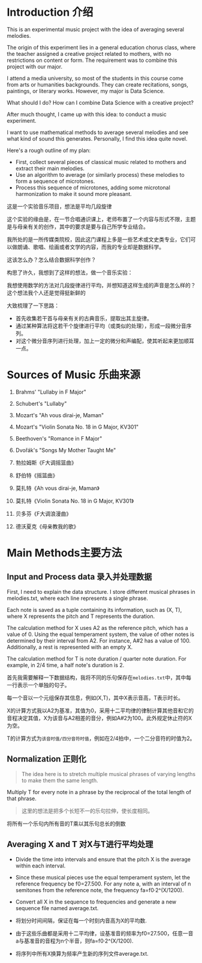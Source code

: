 # Introduction 介绍

This is an experimental music project with the idea of averaging several melodies.

The origin of this experiment lies in a general education chorus class, where the teacher assigned a creative project related to mothers, with no restrictions on content or form. The requirement was to combine this project with our major.

I attend a media university, so most of the students in this course come from arts or humanities backgrounds. They can create recitations, songs, paintings, or literary works. However, my major is Data Science.

What should I do? How can I combine Data Science with a creative project?

After much thought, I came up with this idea: to conduct a music experiment.

I want to use mathematical methods to average several melodies and see what kind of sound this generates. Personally, I find this idea quite novel.

Here's a rough outline of my plan:

- First, collect several pieces of classical music related to mothers and extract their main melodies.
- Use an algorithm to average (or similarly process) these melodies to form a sequence of microtones.
- Process this sequence of microtones, adding some microtonal harmonization to make it sound more pleasant.

这是一个实验音乐项目，想法是平均几段旋律

这个实验的缘由是，在一节合唱通识课上，老师布置了一个内容与形式不限，主题是与母亲有关的创作，其中的要求是要与自己所学专业结合。

我所处的是一所传媒类院校，因此这门课程上多是一些艺术或文史类专业，它们可以做朗诵、歌唱、绘画或者文学的内容，而我的专业却是数据科学。

这该怎么办？怎么结合数据科学创作？

构思了许久，我想到了这样的想法，做一个音乐实验：

我想使用数学的方法对几段旋律进行平均，并想知道这样生成的声音是怎么样的？这个想法我个人还是觉得挺新鲜的

大致梳理了一下思路：

- 首先收集若干首与母亲有关的古典音乐，提取出其主旋律。
- 通过某种算法将这若干个旋律进行平均（或类似的处理），形成一段微分音序列。
- 对这个微分音序列进行处理，加上一定的微分和声编配，使其听起来更加顺耳一点。

# Sources of Music 乐曲来源

1. Brahms' "Lullaby in F Major"

2. Schubert's "Lullaby"

3. Mozart's "Ah vous dirai-je, Maman"

4. Mozart's "Violin Sonata No. 18 in G Major, KV301"

5. Beethoven's "Romance in F Major"

6. Dvořák's "Songs My Mother Taught Me"

1. 勃拉姆斯《F大调摇篮曲》

2. 舒伯特《摇篮曲》

3. 莫扎特《Ah vous dirai-je, Maman》

4. 莫扎特《Violin Sonata No. 18 in G Major, KV301》

5. 贝多芬《F大调浪漫曲》

6. 德沃夏克《母亲教我的歌》

# Main Methods主要方法

## Input and Process data 录入并处理数据

First, I need to explain the data structure. I store different musical phrases in melodies.txt, where each line represents a single phrase.

Each note is saved as a tuple containing its information, such as (X, T), where X represents the pitch and T represents the duration.

The calculation method for X uses A2 as the reference pitch, which has a value of 0. Using the equal temperament system, the value of other notes is determined by their interval from A2. For instance, A#2 has a value of 100. Additionally, a rest is represented with an empty X.

The calculation method for T is note duration / quarter note duration. For example, in 2/4 time, a half note's duration is 2.

首先我需要解释一下数据结构，我将不同的乐句保存在`melodies.txt`中，其中每一行表示一个单独的句子。

每一个音以一个元组保存其信息，例如(X,T)，其中X表示音高，T表示时长。

X的计算方式我以A2为基准，其值为0，采用十二平均律的律制计算其他音和它的音程决定其值，X为该音与A2相差的音分，例如A#2为100。此外规定休止符的X为空。

T的计算方式为`该音时值/四分音符时值`，例如在2/4拍中，一个二分音符的时值为2。

## Normalization 正则化

> The idea here is to stretch multiple musical phrases of varying lengths to make them the same length.

Multiply T for every note in a phrase by the reciprocal of the total length of that phrase.

> 这里的想法是把多个长短不一的乐句拉伸，使长度相同。

将所有一个乐句内所有音的T乘以其乐句总长的倒数

## Averaging X and T 对X与T进行平均处理

- Divide the time into intervals and ensure that the pitch X is the average within each interval.

- Since these musical pieces use the equal temperament system, let the reference frequency be f0=27.500. For any note a, with an interval of n semitones from the reference note, the frequency fa=f0·2^(X/1200).

- Convert all X in the sequence to frequencies and generate a new sequence file named average.txt.

- 将划分时间间隔，保证在每一个时刻内音高为X的平均数.

- 由于这些乐曲都是采用十二平均律，设基准音的频率为f0=27.500，任意一音a与基准音的音程为n个半音，则fa=f0·2^(X/1200).

- 将序列中所有X换算为频率产生新的序列文件average.txt.




